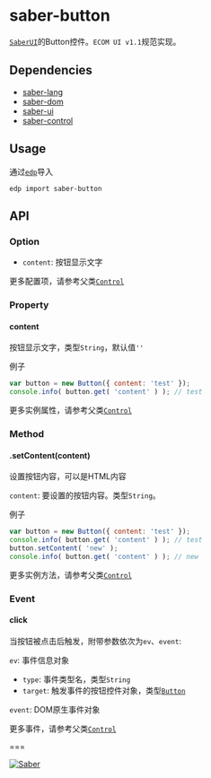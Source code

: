 # saber-button

[`SaberUI`](https://github.com/ecomfe/saber-ui)的Button控件。`ECOM UI v1.1`规范实现。


## Dependencies

+ [saber-lang](https://github.com/ecomfe/saber-lang)
+ [saber-dom](https://github.com/ecomfe/saber-dom)
+ [saber-ui](https://github.com/ecomfe/saber-ui)
+ [saber-control](https://github.com/ecomfe/saber-control)


## Usage

通过[`edp`](https://github.com/ecomfe/edp)导入

	edp import saber-button

## API

### Option

+ `content`: 按钮显示文字

更多配置项，请参考父类[`Control`](https://github.com/ecomfe/saber-control#option)


### Property

#### content

按钮显示文字，类型`String`，默认值`''`

例子

```javascript
var button = new Button({ content: 'test' });
console.info( button.get( 'content' ) ); // test
```

更多实例属性，请参考父类[`Control`](https://github.com/ecomfe/saber-control#property)


### Method

#### .setContent(content)

设置按钮内容，可以是HTML内容

`content`: 要设置的按钮内容。类型`String`。

例子

```javascript
var button = new Button({ content: 'test' });
console.info( button.get( 'content' ) ); // test
button.setContent( 'new' );
console.info( button.get( 'content' ) ); // new
```
更多实例方法，请参考父类[`Control`](https://github.com/ecomfe/saber-control#api)


### Event

#### click

当按钮被点击后触发，附带参数依次为`ev`、`event`:

`ev`: 事件信息对象

+ `type`: 事件类型名，类型`String`
+ `target`: 触发事件的按钮控件对象，类型[`Button`](https://github.com/ecomfe/saber-button)

`event`: DOM原生事件对象


更多事件，请参考父类[`Control`](https://github.com/ecomfe/saber-control#event)



===

[![Saber](https://f.cloud.github.com/assets/157338/1485433/aeb5c72a-4714-11e3-87ae-7ef8ae66e605.png)](http://ecomfe.github.io/saber/)